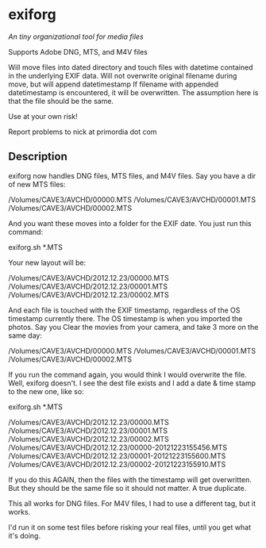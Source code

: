 # exiforg

_An tiny organizational tool for media files_

Supports Adobe DNG, MTS, and M4V files

Will move files into dated directory and touch files with datetime contained in the underlying EXIF data.
Will not overwrite original filename during move, but will append datetimestamp
If filename with appended datetimestamp is encountered, it will be overwritten. The assumption here is that the file should be the same. 

Use at your own risk!

Report problems to nick at primordia dot com

## Description

exiforg now handles DNG files, MTS files, and M4V files. Say you have a dir of new MTS files:

  /Volumes/CAVE3/AVCHD/00000.MTS
  /Volumes/CAVE3/AVCHD/00001.MTS
  /Volumes/CAVE3/AVCHD/00002.MTS

And you want these moves into a folder for the EXIF date. You just run this command:

  exiforg.sh *.MTS

Your new layout will be:

  /Volumes/CAVE3/AVCHD/2012.12.23/00000.MTS
  /Volumes/CAVE3/AVCHD/2012.12.23/00001.MTS
  /Volumes/CAVE3/AVCHD/2012.12.23/00002.MTS

And each file is touched with the EXIF timestamp, regardless of the OS timestamp currently there. The OS timestamp is when you imported the photos. Say you Clear the movies from your camera, and take 3 more on the same day:

  /Volumes/CAVE3/AVCHD/00000.MTS
  /Volumes/CAVE3/AVCHD/00001.MTS
  /Volumes/CAVE3/AVCHD/00002.MTS

If you run the command again, you would think I would overwrite the file. Well, exiforg doesn't. I see the dest file exists and I add a date & time stamp to the new one, like so:

  exiforg.sh *.MTS

  /Volumes/CAVE3/AVCHD/2012.12.23/00000.MTS
  /Volumes/CAVE3/AVCHD/2012.12.23/00001.MTS
  /Volumes/CAVE3/AVCHD/2012.12.23/00002.MTS
  /Volumes/CAVE3/AVCHD/2012.12.23/00000-20121223155456.MTS
  /Volumes/CAVE3/AVCHD/2012.12.23/00001-20121223155600.MTS
  /Volumes/CAVE3/AVCHD/2012.12.23/00002-20121223155910.MTS

If you do this AGAIN, then the files with the timestamp will get overwritten. But they should be the same file so it should not matter. A true duplicate.

This all works for DNG files. For M4V files, I had to use a different tag, but it works.

I'd run it on some test files before risking your real files, until you get what it's doing.



